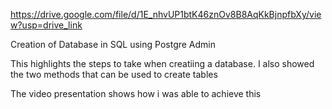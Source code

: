 
https://drive.google.com/file/d/1E_nhvUP1btK46znOv8B8AqKkBjnpfbXy/view?usp=drive_link

Creation of Database in SQL using Postgre Admin

This highlights the steps to take when creatiing a database. I also showed the two methods that can be used to create tables

The video presentation shows how i was able to achieve this
